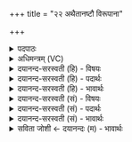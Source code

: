 +++
title = "२२ अथैतानष्टौ विरूपाना"

+++
<details><summary>पदपाठः</summary>

अथ॑। ए॒तान्। अ॒ष्टौ। विरू॑पानिति॒ विऽरू॑पान्। आ। ल॒भ॒ते॒। अति॑दीर्घ॒मित्यति॑ऽदीर्घम्। च॒। अति॑ह्रस्व॒मित्यति॑ऽह्रस्वम्। च॒। अति॑स्थूल॒मित्यति॑ऽस्थूलम्। च॒। अति॑कृश॒मित्यति॑ऽकृशम्। च॒। अति॑शुक्ल॒मित्यति॑ऽशुक्लम्। च॒। अति॑कृष्ण॒मित्यति॑ऽकृष्णम्। च॒। अति॑कुल्व॒मित्यति॑ऽकुल्वम्। च॒। अति॑लोमश॒मित्यति॑ऽलोमशम्। च॒। अशू॑द्राः। अब्रा॑ह्मणाः। ते। प्रा॒जा॒प॒त्या इति॑ प्राजाऽप॒त्याः। मा॒ग॒धः। पुँ॒श्च॒ली। कि॒त॒वः। क्लीबः॒। अशू॑द्राः। अब्रा॑ह्मणाः। ते। प्रा॒जा॒प॒त्या इति॑ प्राजाऽप॒त्याः। २२।
</details>

<details><summary>अधिमन्त्रम् (VC)</summary>

- राजेश्वरौ देवते
- नारायण ऋषिः
- निचृत्कृतिः
- निषादः
</details>

<details><summary>दयानन्द-सरस्वती (हि) - विषयः</summary>

फिर उसी विषय को अगले मन्त्र में कहा है ॥
</details>

<details><summary>दयानन्द-सरस्वती (हि) - पदार्थः</summary>

पदार्थान्वयभाषाः -  हे राजा लोगो ! जैसे विद्वान् (अतिदीर्घम्) बहुत बड़े (च) और (अतिह्रस्वम्) बहुत छोटे (च) और (अतिस्थूलम्) बहुत मोटे (च) और (अतिकृशम्) बहुत पतले (च) और (अतिशुक्लम्) अतिश्वेत (च) और (अतिकृष्णम्) बहुत काले (च) और (अतिकुल्वम्) लोमरहित (च) और (अतिलोमशम्) बहुत लोमोंवाले की (च) भी (एतान्) इन (विरूपान्) अनेक प्रकार के रूपोंवाले (अष्टौ) आठों को (आ, लभते) अच्छे प्रकार प्राप्त होता है, वैसे तुम लोग भी प्राप्त होओ। (अथ) इस के अनन्तर जो (अशूद्राः) शूद्रभिन्न (अब्राह्मणाः) तथा ब्राह्मणभिन्न (प्राजापत्याः) प्रजापति देवतावाले हैं (ते) वे भी प्राप्त हों। जो (मागधः) मनुष्यों में निन्दित, जो (पुंश्चली) व्यभिचारिणी (कितवः) जुआरी (क्लीबः) नपुंसक (अशूद्राः) जिनमें शूद्र और (अब्राह्मणाः) ब्राह्मण नहीं, उनको दूर वसाना चाहिए और जो (प्राजापत्याः) राजा वा ईश्वर के सम्बन्धी हैं, (ते) वे समीप में वसाने चाहियें ॥२२ ॥
</details>

<details><summary>दयानन्द-सरस्वती (हि) - भावार्थः</summary>

भावार्थभाषाः -  इस मन्त्र में वाचकलुप्तोपमालङ्कार है। हे मनुष्यो ! जैसे विद्वान् लोग छोटे-बड़े पदार्थों को जान के यथायोग्य व्यवहार को सिद्ध करते हैं, वैसे और लोग भी करें। सब लोगों को चाहिये कि प्रजा के रक्षक ईश्वर और राजा की आज्ञा सेवन तथा उपासना नित्य किया करें ॥२२ ॥ इस अध्याय में परमेश्वर के स्वरूप और राजा के कृत्य का वर्णन होने से इस अध्याय के अर्थ की पूर्व अध्याय के अर्थ के साथ संगति जाननी चाहिये ॥ इति श्रीमत्परमहंसपरिव्राजकाचार्याणां श्रीयुतविरजानन्दसरस्वतीस्वामिनां शिष्येण श्रीमत्परमहंसपरिव्राजकाचार्येण दयानन्दसरस्वतीस्वामिना निर्मिते संस्कृतार्य्यभाषाभ्यां विभूषिते सुप्रमाणयुक्ते यजुर्वेदभाष्ये त्रिंशोऽध्यायः पूर्त्तिमगमत् ॥३०॥
</details>

<details><summary>दयानन्द-सरस्वती (सं) - विषयः</summary>

पुनस्तमेव विषयमाह ॥
</details>

<details><summary>दयानन्द-सरस्वती (सं) - पदार्थः</summary>

पदार्थान्वयभाषाः -  हे राजानो ! यथा विद्वानतिदीर्घं चातिह्रस्वं चातिस्थूलं चातिकृशं चातिशुक्लं चातिकृष्णं चातिकुल्वं चातिलोमशं चैतान् विरूपानष्टावालभते, तथा यूयमप्यालभध्वम्। अथ येऽशूद्रा अब्राह्मणाः प्राजापत्याः सन्ति, तेऽप्यालभेरन्। यो मागधो या पुंश्चली कितवः क्लीबोऽशूद्रा अब्राह्मणास्ते दूरे वासनीयाः। ये प्राजापत्यास्ते समीपे निवासनीयाः ॥२२ ॥
</details>

<details><summary>दयानन्द-सरस्वती (सं) - भावार्थः</summary>

भावार्थभाषाः -  अत्र वाचकलुप्तोपमालङ्कारः। हे मनुष्याः ! यथा विद्वांसः सूक्ष्ममहत्पदार्थान् विज्ञाय यथायोग्यं व्यवहारं साध्नुवन्ति, तथाऽन्येऽपि साध्नुवन्तु। सर्वैः प्रजापतेरीश्वरस्योपासना नित्यं कर्त्तव्या इति ॥२२ ॥ अस्मिन्नध्याये परमेश्वरस्वरूपराजकृत्ययोर्वर्णनादेतदर्थस्य पूर्वाध्यायेन सह सङ्गतिरस्तीति वेद्यम् ॥
</details>

<details><summary>सविता जोशी ← दयानन्दः (म) - भावार्थः</summary>

भावार्थभाषाः -  या मंत्रात वाचकलुप्तोपमालंकार आहे. हे माणसांनो ! ज्याप्रमाणे विद्वान लोक मोठ्या व लहान पदार्थांचे ज्ञान प्राप्त करतात व त्यानुसार यथायोग्य व्यवहार करतात त्याप्रमाणे इतरानीही वागावे. सर्व लोकांनी प्रजेचा रक्षक ईश्वर व राजा यांच्या आज्ञेचे पालन करावे व सदैव परमेश्वराची उपासना करावी.
</details>